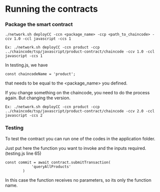 # Running the contracts

### Package the smart contract
```
./network.sh deployCC -ccn <package_name> -ccp <path_to_chaincode> -ccv 1.0 -ccl javascript -ccs 1

Ex: ./network.sh deployCC -ccn product -ccp ../chaincode/tsp/javascript/product-contract/chaincode -ccv 1.0 -ccl javascript -ccs 1
```

In testing.js, we have 
```
const chaincodeName = 'product';
```
that needs to be equal to the <package_name> you defined.

If you change something on the chaincode, you need to do the process again. But changing the version.
```
Ex: ./network.sh deployCC -ccn product -ccp ../chaincode/tsp/javascript/product-contract/chaincode -ccv 2.0 -ccl javascript -ccs 2
```
### Testing
To test the contract you can run one of the codes in the application folder.

Just put here the function you want to invoke and the inputs required. (testing.js line 65)
```
const commit = await contract.submitTransaction(
            'queryAllProducts'
        )
```
In this case the function receives no parameters, so its only the function name.
